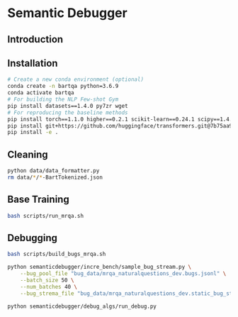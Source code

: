 # Semantic Debugger 

## Introduction



## Installation

```bash
# Create a new conda environment (optional)
conda create -n bartqa python=3.6.9
conda activate bartqa
# For building the NLP Few-shot Gym
pip install datasets==1.4.0 py7zr wget
# For reproducing the baseline methods
pip install torch==1.1.0 higher==0.2.1 scikit-learn==0.24.1 scipy==1.4.1 
pip install git+https://github.com/huggingface/transformers.git@7b75aa9fa55bee577e2c7403301ed31103125a35
pip install -e .
```


## Cleaning
```bash
python data/data_formatter.py
rm data/*/*-BartTokenized.json
```



## Base Training 

```bash
bash scripts/run_mrqa.sh
```


## Debugging 
```bash
bash scripts/build_bugs_mrqa.sh

python semanticdebugger/incre_bench/sample_bug_stream.py \
    --bug_pool_file "bug_data/mrqa_naturalquestions_dev.bugs.jsonl" \
    --batch_size 50 \
    --num_batches 40 \
    --bug_strema_file "bug_data/mrqa_naturalquestions_dev.static_bug_stream.json"

python semanticdebugger/debug_algs/run_debug.py
```